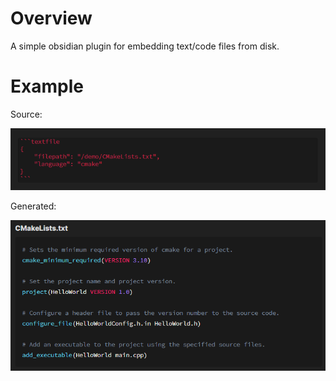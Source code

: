 # Overview
A simple obsidian plugin for embedding text/code files from disk.

# Example
Source:

![](/images/example01.png)

Generated:

![](/images/example02.png)
